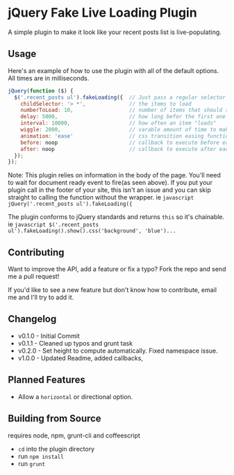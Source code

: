# jQuery Fake Live Loading Plugin

A simple plugin to make it look like your recent posts list is live-populating.

## Usage

Here's an example of how to use the plugin with all of the default options. All times are in milliseconds.

```javascript
jQuery(function ($) {
  $('.recent_posts ul').fakeLoading({  // Just pass a regular selector to jQuery and call the fakeLoading method.
    childSelector: '> *',              // the items to load
    numberToLoad: 10,                  // number of items that should start hidden
    delay: 5000,                       // how long befor the first one loads
    interval: 10000,                   // how often an item "loads"
    wiggle: 2000,                      // varable amount of time to make the "loading" seem a little more random
    animation: 'ease'                  // css transition easing function
    before: noop                       // callback to execute before each animation starts
    after: noop                        // callback to execute after each animation finishes
  });
});
```

Note: This plugin relies on information in the body of the page. You'll need to wait for document ready event to fire(as seen above). If you put your plugin call in the footer of your site, this isn't an issue and you can skip straight to calling the function without the wrapper. ie ```javascript jQuery('.recent_posts ul').fakeLoading({ ```

The plugin conforms to jQuery standards and returns `this` so it's chainable. ie ```javascript $('.recent_posts ul').fakeLoading().show().css('background', 'blue')... ```

## Contributing

Want to improve the API, add a feature or fix a typo? Fork the repo and send me a pull request!

If you'd like to see a new feature but don't know how to contribute, email me and I'll try to add it.

## Changelog

* v0.1.0 - Initial Commit
* v0.1.1 - Cleaned up typos and grunt task
* v0.2.0 - Set height to compute automatically. Fixed namespace issue.
* v1.0.0 - Updated Readme, added callbacks, 

## Planned Features

* Allow a `horizontal` or directional option.

## Building from Source

requires node, npm, grunt-cli and coffeescript

* `cd` into the plugin directory
* run `npm install`
* run `grunt`

